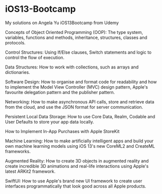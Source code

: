 # iOS13-Bootcamp
My solutions on Angela Yu iOS13Bootcamp from Udemy

Concepts of Object Oriented Programming (OOP): The type system, variables, functions and methods, inheritance, structures, classes and protocols.

Control Structures: Using If/­Else clauses, Switch statements and logic to control the flow of execution.

Data Structures: How to work with collections, such as arrays and dictionaries.

Software Design: How to organise and format code for readability and how to implement the Model ­View­ Controller (MVC) design pattern, Apple's favourite delegation pattern and the publisher pattern.

Networking: How to make asynchronous API calls, store and retrieve data from the cloud, and use the JSON format for server communication.

Persistent Local Data Storage: How to use Core Data, Realm, Codable and User Defaults to store your app data locally.

How to Implement In-App Purchases with Apple StoreKit

Machine Learning: How to make artificially intelligent apps and build your own machine learning models using iOS 13's new CoreML2 and CreateML frameworks.

Augmented Reality: How to create 3D objects in augmented reality and create incredible 3D animations and real-life interactions using Apple's latest ARKit2 framework.

SwiftUI: How to use Apple's brand new UI framework to create user interfaces programmatically that look good across all Apple products.
